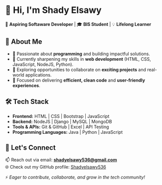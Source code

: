 # 👋 Hi, I'm Shady Elsawy

🚀 **Aspiring Softaware Developer** | 🎓 **BIS Student** | 💡 **Lifelong Learner**

## 🌟 About Me
- 👀 Passionate about **programming** and building impactful solutions.  
- 🌱 Currently sharpening my skills in **web development** (HTML, CSS, JavaScript, NodeJS, Python).  
- 💼 Exploring opportunities to collaborate on **exciting projects** and real-world applications.  
- 🎯 Focused on delivering **efficient, clean code** and **user-friendly experiences**.  

## 🛠️ Tech Stack
- **Frontend:** HTML | CSS | Bootstrap | JavaScript   
- **Backend:** NodeJS | Django | MySQL | MongoDB  
- **Tools & APIs:** Git & GitHub | Excel |  API Testing
- **Programming Languages:** Java | Python | JavaScript

## 🤝 Let's Connect
📫 Reach out via email: **shadyelsawy536@gmail.com**  
🌐 Check out my GitHub profile: [Shadyelsawy536](https://github.com/Shadyelsawy536)

⚡ _Eager to contribute, collaborate, and grow in the tech community!_
